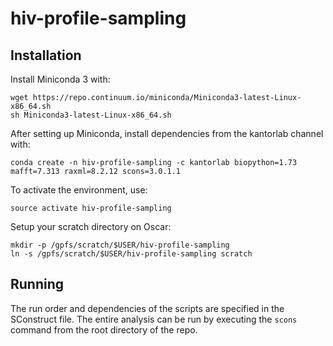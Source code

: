 # hiv-profile-sampling

## Installation

Install Miniconda 3 with:

    wget https://repo.continuum.io/miniconda/Miniconda3-latest-Linux-x86_64.sh
    sh Miniconda3-latest-Linux-x86_64.sh

After setting up Miniconda, install dependencies from the kantorlab channel with:

    conda create -n hiv-profile-sampling -c kantorlab biopython=1.73 mafft=7.313 raxml=8.2.12 scons=3.0.1.1

To activate the environment, use:

    source activate hiv-profile-sampling

Setup your scratch directory on Oscar:

    mkdir -p /gpfs/scratch/$USER/hiv-profile-sampling
    ln -s /gpfs/scratch/$USER/hiv-profile-sampling scratch

## Running

The run order and dependencies of the scripts are specified in the SConstruct
file.  The entire analysis can be run by executing the `scons` command from the
root directory of the repo.


